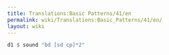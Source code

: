 ```yaml
---
title: Translations:Basic Patterns/41/en
permalink: wiki/Translations:Basic_Patterns/41/en/
layout: wiki
---
```


``` Haskell
d1 $ sound "bd [sd cp]*2"
```
